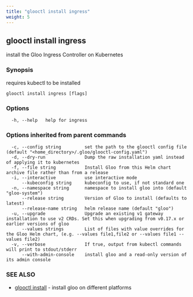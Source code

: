 ```yaml
---
title: "glooctl install ingress"
weight: 5
---
```

## glooctl install ingress

install the Gloo Ingress Controller on Kubernetes

### Synopsis

requires kubectl to be installed

```
glooctl install ingress [flags]
```

### Options

```
  -h, --help   help for ingress
```

### Options inherited from parent commands

```
  -c, --config string         set the path to the glooctl config file (default "<home_directory>/.gloo/glooctl-config.yaml")
  -d, --dry-run               Dump the raw installation yaml instead of applying it to kubernetes
  -f, --file string           Install Gloo from this Helm chart archive file rather than from a release
  -i, --interactive           use interactive mode
      --kubeconfig string     kubeconfig to use, if not standard one
  -n, --namespace string      namespace to install gloo into (default "gloo-system")
      --release string        Version of Gloo to install (defaults to latest)
      --release-name string   helm release name (default "gloo")
  -u, --upgrade               Upgrade an existing v1 gateway installation to use v2 CRDs. Set this when upgrading from v0.17.x or earlier versions of gloo
      --values strings        List of files with value overrides for the Gloo Helm chart, (e.g. --values file1,file2 or --values file1 --values file2)
  -v, --verbose               If true, output from kubectl commands will print to stdout/stderr
      --with-admin-console    install gloo and a read-only version of its admin console
```

### SEE ALSO

* [glooctl install](../glooctl_install)	 - install gloo on different platforms

